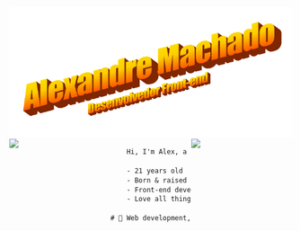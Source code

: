 <img src="title.png" alt="Imagem de apresentação do Alexandre Machado - Desenvolvedor front-end" width="1200">

<img src="https://media4.giphy.com/media/3o6fJ5z2bgCLBshZUA/giphy.gif?cid=ecf05e47a7egtppt2wmudbnlehnl9id7zakwbn53jg2w246r&rid=giphy.gif" align="left" width="180"/>

<img src="https://i.pinimg.com/originals/8f/f4/f3/8ff4f30b9e621b8879cf6eb0f6f4d519.gif" align="right" width="180"/>

```diff
    Hi, I'm Alex, a front-end developer from Brazil.

    - 21 years old
    - Born & raised in Fortaleza
    - Front-end developer @ Statix Inovação e Tecnologia
    - Love all things pixel & retro

# 📖 Web development, ux/ui design, mobile accessibility
```
